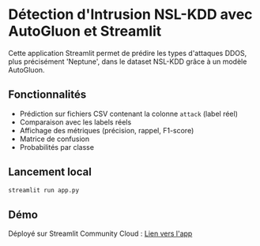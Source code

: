 # Détection d'Intrusion NSL-KDD avec AutoGluon et Streamlit

Cette application Streamlit permet de prédire les types d'attaques DDOS, plus précisément 'Neptune', dans le dataset NSL-KDD grâce à un modèle AutoGluon.

## Fonctionnalités
- Prédiction sur fichiers CSV contenant la colonne `attack` (label réel)
- Comparaison avec les labels réels
- Affichage des métriques (précision, rappel, F1-score)
- Matrice de confusion
- Probabilités par classe

## Lancement local
```bash
streamlit run app.py
```

## Démo
Déployé sur Streamlit Community Cloud : [Lien vers l'app](https://detection-attaque-ddos.streamlit.app/)
